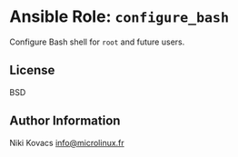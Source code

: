 Ansible Role: `configure_bash`
==============================

Configure Bash shell for `root` and future users.


License
-------

BSD


Author Information
------------------

Niki Kovacs <info@microlinux.fr>
